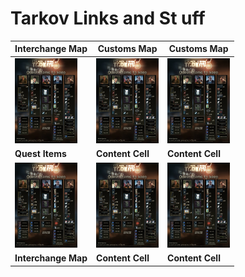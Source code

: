 # Tarkov Links and St uff

| Interchange Map | Customs Map | Customs Map |
| ------------- | ------------- | ------------- |
| <img src="images/QuestItems.jpg" width="100">  | <img src="images/QuestItems.jpg" width="100"> | <img src="images/QuestItems.jpg" width="100"> |
| **Quest Items** | **Content Cell**  | **Content Cell**  |
| <img src="images/QuestItems.jpg" width="100"> | <img src="images/QuestItems.jpg" width="100"> | <img src="images/QuestItems.jpg" width="100"> |
| **Interchange Map** | **Content Cell**  | **Content Cell**  |